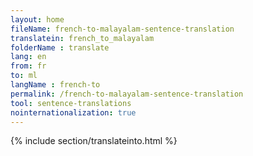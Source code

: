 ```yaml
---
layout: home
fileName: french-to-malayalam-sentence-translation
translatein: french_to_malayalam
folderName : translate
lang: en
from: fr
to: ml
langName : french-to
permalink: /french-to-malayalam-sentence-translation
tool: sentence-translations
nointernationalization: true
---
```

{% include section/translateinto.html %}
